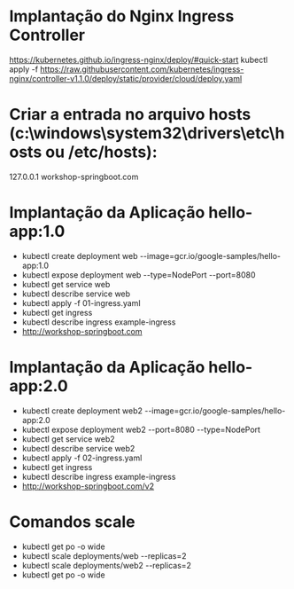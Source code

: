 # Implantação do Nginx Ingress Controller
https://kubernetes.github.io/ingress-nginx/deploy/#quick-start
kubectl apply -f https://raw.githubusercontent.com/kubernetes/ingress-nginx/controller-v1.1.0/deploy/static/provider/cloud/deploy.yaml

# Criar a entrada no arquivo hosts (c:\windows\system32\drivers\etc\hosts ou /etc/hosts):
127.0.0.1     workshop-springboot.com

# Implantação da Aplicação hello-app:1.0
- kubectl create deployment web --image=gcr.io/google-samples/hello-app:1.0
- kubectl expose deployment web --type=NodePort --port=8080
- kubectl get service web
- kubectl describe service web
- kubectl apply -f 01-ingress.yaml
- kubectl get ingress
- kubectl describe ingress example-ingress
- http://workshop-springboot.com 

# Implantação da Aplicação hello-app:2.0
- kubectl create deployment web2 --image=gcr.io/google-samples/hello-app:2.0
- kubectl expose deployment web2 --port=8080 --type=NodePort
- kubectl get service web2
- kubectl describe service web2
- kubectl apply -f 02-ingress.yaml
- kubectl get ingress
- kubectl describe ingress example-ingress
- http://workshop-springboot.com/v2

# Comandos scale
- kubectl get po -o wide
- kubectl scale deployments/web --replicas=2
- kubectl scale deployments/web2 --replicas=2
- kubectl get po -o wide
